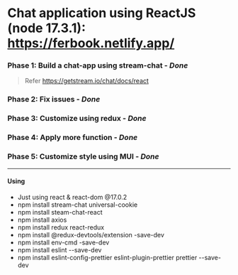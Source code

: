 # Chat application using ReactJS (node 17.3.1): https://ferbook.netlify.app/
### Phase 1: Build a chat-app using stream-chat - ***Done***
  > Refer https://getstream.io/chat/docs/react
### Phase 2: Fix issues - ***Done***
### Phase 3: Customize using redux - ***Done***
### Phase 4: Apply more function - ***Done***
### Phase 5: Customize style using MUI - ***Done***
---
#### Using
- Just using react & react-dom @17.0.2
- npm install stream-chat universal-cookie
- npm install steam-chat-react
- npm install axios
- npm install redux react-redux
- npm install @redux-devtools/extension -save-dev
- npm install env-cmd -save-dev
- npm install eslint --save-dev
- npm install eslint-config-prettier eslint-plugin-prettier prettier --save-dev
